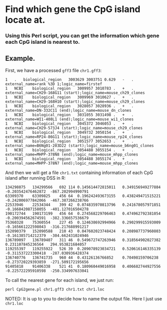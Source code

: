 # Find which gene the CpG island locate at.
### Using this Perl script, you can get the information which gene each CpG island is nearest to.
## Example.
First, we have a processed `gff3` file `chr1.gff3`:
```
1	.	biological_region	3003629	3003751	0.629	-	.	external_name=rank %3D 1;logic_name=firstef
1	NCBI	biological_region	3009957	3010783	.	+	.	external_name=CH29-168G11 (start);logic_name=mouse_ch29_clones
1	NCBI	biological_region	3009969	3010627	.	+	.	external_name=CH29-168H10 (start);logic_name=mouse_ch29_clones
1	NCBI	biological_region	3028057	3028936	.	+	.	external_name=DN-332C11 (end);logic_name=mouse_dn_clones
1	NCBI	biological_region	3031055	3031498	.	+	.	external_name=WI1-408L1 (end);logic_name=mouse_wi1_clones
1	NCBI	biological_region	3045372	3046053	.	+	.	external_name=CH29-573J4 (start);logic_name=mouse_ch29_clones
1	NCBI	biological_region	3049732	3050154	.	+	.	external_name=RP24-86G11 (start);logic_name=mouse_rp24_clones
1	NCBI	biological_region	3051577	3052653	.	+	.	external_name=B6Ng01-203D22 (start);logic_name=mouse_b6ng01_clones
1	NCBI	biological_region	3054488	3055154	.	+	.	external_name=MHPP-378N8 (end);logic_name=mouse_mhpp_clones
1	NCBI	biological_region	3054488	3055174	.	+	.	external_name=MHPP-378N7 (end);logic_name=mouse_mhpp_clones
```
And then we will get a file `chr1.txt` containing information of each CpG island after running DSS in R:
```
134298875	134299566	692	114	0.145614472815011	0.349156949277884	-0.203542476462872	-867.202994990791
63309370	63309825	456	64	0.196242493673155	0.438249471515221	-0.242006977842066	-467.387266238766
22533946	22534344	399	42	0.074835970813796	0.241678057971851	-0.166842087158055	-401.127016504278
190172744	190173199	456	64	0.274568229706463	0.474962792381054	-0.200394562674591	-382.336657536679
75360328	75360554	227	45	0.124638692994966	0.290299915593009	-0.165661222598043	-316.217688991217
152090379	152090588	210	43	0.047602023748424	0.208987737960803	-0.161385714212379	-304.662431024946
136789097	136789407	311	46	0.549672747263946	0.318564902027382	0.231107845236564	294.953821684057
119255397	119255922	526	39	0.209078923034721	0.520616146335139	-0.311537223300418	-287.030936428374
136740776	136741735	960	44	0.43126136766852	0.70498159706238	-0.273720229393859	-271.509172195656
91405818	91406338	521	41	0.180960449016958	0.406682744927556	-0.225722295910598	-250.334997633041
```
To call the nearest gene for each island, we just run:
```
perl CpG2gene.pl chr1.gff3 chr1.txt chr1.loc
```
NOTED: It is up to you to decide how to name the output file. Here I just use `chr1.loc`
